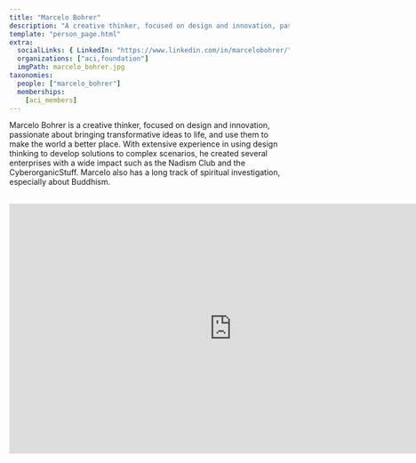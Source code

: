 ```yaml
---
title: "Marcelo Bohrer"
description: "A creative thinker, focused on design and innovation, passionate about bringing transformative ideas to life."
template: "person_page.html"
extra:
  socialLinks: { LinkedIn: "https://www.linkedin.com/in/marcelobohrer/"}
  organizations: ["aci,foundation"]
  imgPath: marcelo_bohrer.jpg
taxonomies:
  people: ["marcelo_bohrer"]
  memberships:
    [aci_members]
---
```


Marcelo Bohrer is a creative thinker, focused on design and innovation, passionate about bringing transformative ideas to life, and use them to make the world a better place. With extensive experience in using design thinking to develop solutions to complex scenarios, he created several enterprises with a wide impact such as the Nadism Club and the CyberorganicStuff. Marcelo also has a long track of spiritual investigation, especially about Buddhism.


<BR>
<div class="aspect-w-16 aspect-h-9">
<iframe src="https://player.vimeo.com/video/424095605" width="800" height="450" frameborder="0" allow="autoplay; fullscreen" allowfullscreen></iframe>
</div>
<BR>